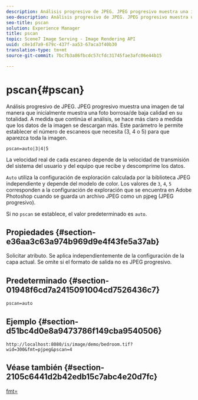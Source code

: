 ```yaml
---
description: Análisis progresivo de JPEG. JPEG progresivo muestra una imagen de tal manera que inicialmente muestra una foto borrosa/de baja calidad en su totalidad. A medida que continúa el análisis, se hace más claro a medida que los datos de la imagen se descargan más. Este parámetro le permite establecer el número de escaneos que necesita (3, 4 o 5) para que aparezca toda la imagen.
seo-description: Análisis progresivo de JPEG. JPEG progresivo muestra una imagen de tal manera que inicialmente muestra una foto borrosa/de baja calidad en su totalidad. A medida que continúa el análisis, se hace más claro a medida que los datos de la imagen se descargan más. Este parámetro le permite establecer el número de escaneos que necesita (3, 4 o 5) para que aparezca toda la imagen.
seo-title: pscan
solution: Experience Manager
title: pscan
topic: Scene7 Image Serving - Image Rendering API
uuid: c8e1d7a9-679c-437f-aa53-67aca3f40b30
translation-type: tm+mt
source-git-commit: 7bc7b3a86fbcdc57cfdc31745fae3afc06e44b15

---
```



# pscan{#pscan}

Análisis progresivo de JPEG. JPEG progresivo muestra una imagen de tal manera que inicialmente muestra una foto borrosa/de baja calidad en su totalidad. A medida que continúa el análisis, se hace más claro a medida que los datos de la imagen se descargan más. Este parámetro le permite establecer el número de escaneos que necesita (3, 4 o 5) para que aparezca toda la imagen.

`pscan=auto|3|4|5`

La velocidad real de cada escaneo depende de la velocidad de transmisión del sistema del usuario y del equipo que recibe y descomprime los datos.

`Auto` utiliza la configuración de exploración calculada por la biblioteca JPEG independiente y depende del modelo de color. Los valores de `3`, `4`, `5` corresponden a la configuración de exploración que se encuentra en Adobe Photoshop cuando se guarda un archivo JPEG como un pjpeg (JPEG progresivo).

Si no `pscan` se establece, el valor predeterminado es `auto`.

## Propiedades {#section-e36aa3c63a974b969d9e4f43fe5a37ab}

Solicitar atributo. Se aplica independientemente de la configuración de la capa actual. Se omite si el formato de salida no es JPEG progresivo.

## Predeterminado {#section-01948f6cd7a2415091004cd7526436c7}

`pscan=auto`

## Ejemplo {#section-d51bc4d0e8a9473786f149cba9540506}

`http://localhost:8080/is/image/demo/bedroom.tif?wid=300&fmt=pjpeg&pscan=4`

## Véase también {#section-2105c6441d2b42edb15c7abc4e20d7fc}

[fmt=](../../../../../is-api/http-ref/image-serving-api-ref/c-http-protocol-reference/c-command-reference/r-is-http-fmt.md#reference-cdf10043423b45ba9fe15157fb3ae37a)
